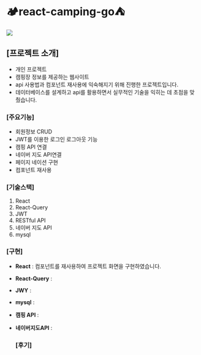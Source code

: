 # 🏕️react-camping-go⛺

<img src="https://github.com/user-attachments/assets/01f037ee-b91c-4d7e-a97b-97fad53edc05"/>

## [프로젝트 소개]
- 개인 프로젝트
- 캠핑장 정보를 제공하는 웹사이트
- api 사용법과 컴포넌트 재사용에 익숙해지기 위해 진행한 프로젝트입니다.
- 데이터베이스를 설계하고 api를 활용하면서 실무적인 기술을 익히는 데 초점을 맞췄습니다.

### [주요기능]
- 회원정보 CRUD
- JWT를 이용한 로그인 로그아웃 기능
- 캠핑 API 연결
- 네이버 지도 API연결
- 페이지 네이션 구현
- 컴포넌트 재사용

### [기술스택]
1. React
2. React-Query
3. JWT
4. RESTful API
5. 네이버 지도 API
6. mysql

### [구현]
- **React** : 컴포넌트를 재사용하여 프로젝트 화면을 구현하였습니다.
- **React-Query** :
- **JWY** : 
- **mysql** :
- **캠핑 API** :
- **네이버지도API** :

  ### [후기]
  
